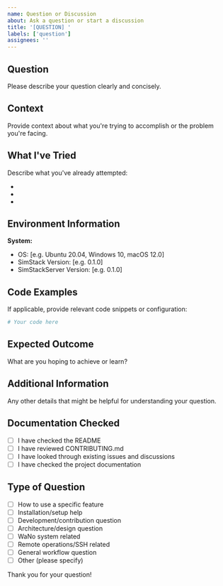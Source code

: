 ```yaml
---
name: Question or Discussion
about: Ask a question or start a discussion
title: '[QUESTION] '
labels: ['question']
assignees: ''
---
```


## Question

Please describe your question clearly and concisely.

## Context

Provide context about what you're trying to accomplish or the problem you're facing.

## What I've Tried

Describe what you've already attempted:

-
-
-

## Environment Information

**System:**
- OS: [e.g. Ubuntu 20.04, Windows 10, macOS 12.0]
- SimStack Version: [e.g. 0.1.0]
- SimStackServer Version: [e.g. 0.1.0]

## Code Examples

If applicable, provide relevant code snippets or configuration:

```python
# Your code here
```

## Expected Outcome

What are you hoping to achieve or learn?

## Additional Information

Any other details that might be helpful for understanding your question.

## Documentation Checked

- [ ] I have checked the README
- [ ] I have reviewed CONTRIBUTING.md
- [ ] I have looked through existing issues and discussions
- [ ] I have checked the project documentation

## Type of Question

- [ ] How to use a specific feature
- [ ] Installation/setup help
- [ ] Development/contribution question
- [ ] Architecture/design question
- [ ] WaNo system related
- [ ] Remote operations/SSH related
- [ ] General workflow question
- [ ] Other (please specify)

Thank you for your question!
